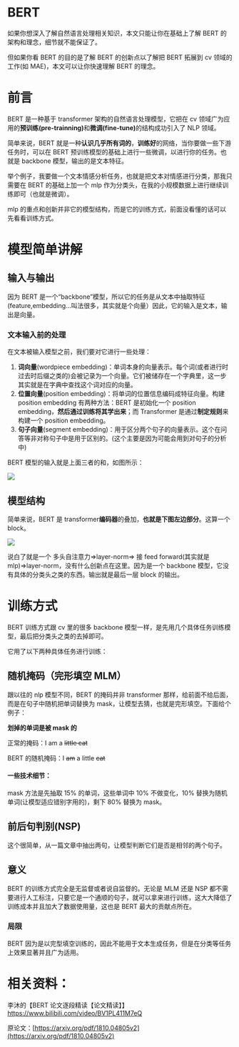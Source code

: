 # BERT

如果你想深入了解自然语言处理相关知识，本文只能让你在基础上了解 BERT 的架构和理念，细节就不能保证了。

但如果你看 BERT 的目的是了解 BERT 的创新点以了解把 BERT 拓展到 cv 领域的工作(如 MAE)，本文可以让你快速理解 BERT 的理念。

# 前言

BERT 是一种基于 transformer 架构的自然语言处理模型，它把在 cv 领域广为应用的<strong>预训练(pre-trainning)</strong>和<strong>微调(fine-tune)</strong>的结构成功引入了 NLP 领域。

简单来说，BERT 就是一种<strong>认识几乎所有词的</strong>，<strong>训练好</strong>的网络，当你要做一些下游任务时，可以在 BERT 预训练模型的基础上进行一些微调，以进行你的任务。也就是 backbone 模型，输出的是文本特征。

举个例子，我要做一个文本情感分析任务，也就是把文本对情感进行分类，那我只需要在 BERT 的基础上加一个 mlp 作为分类头，在我的小规模数据上进行继续训练即可（也就是微调）。

mlp 的重点和创新并非它的模型结构，而是它的训练方式，前面没看懂的话可以先看看训练方式。

# 模型简单讲解

## 输入与输出

因为 BERT 是一个“backbone”模型，所以它的任务是从文本中抽取特征(feature,embedding...叫法很多，其实就是个向量）因此，它的输入是文本，输出是向量。

### 文本输入前的处理

在文本被输入模型之前，我们要对它进行一些处理：

1. <strong>词向量</strong>(wordpiece embedding)：单词本身的向量表示。每个词(或者进行时过去时后缀之类的)会被记录为一个向量。它们被储存在一个字典里，这一步其实就是在字典中查找这个词对应的向量。
2. <strong>位置向量</strong>(position embedding)：将单词的位置信息编码成特征向量。构建 position embedding 有两种方法：BERT 是初始化一个 position embedding，<strong>然后通过训练将其学出来</strong>；而 Transformer 是通过<strong>制定规则</strong>来构建一个 position embedding。
3. <strong>句子向量</strong>(segment embedding)：用于区分两个句子的向量表示。这个在问答等非对称句子中是用于区别的。(这个主要是因为可能会用到对句子的分析中)

BERT 模型的输入就是上面三者的和，如图所示：

![](https://pic-hdu-cs-wiki-1307923872.cos.ap-shanghai.myqcloud.com/boxcngc1a7cWapQA9rSLXYqUvkf.png)

## 模型结构

简单来说，BERT 是 transformer<strong>编码器</strong>的叠加，<strong>也就是下图左边部分</strong>。这算一个 block。

![](https://pic-hdu-cs-wiki-1307923872.cos.ap-shanghai.myqcloud.com/boxcnPg8594YzCdnX6KZxpEYYod.png)

说白了就是一个 多头自注意力=>layer-norm=> 接 feed forward(其实就是 mlp)=>layer-norm，没有什么创新点在这里。因为是一个 backbone 模型，它没有具体的分类头之类的东西。输出就是最后一层 block 的输出。

# 训练方式

BERT 训练方式跟 cv 里的很多 backbone 模型一样，是先用几个具体任务训练模型，最后把分类头之类的去掉即可。

它用了以下两种具体任务进行训练：

## 随机掩码（完形填空 MLM）

跟以往的 nlp 模型不同，BERT 的掩码并非 transformer 那样，给前面不给后面，而是在句子中随机把单词替换为 mask，让模型去猜，也就是完形填空。下面给个例子：

<strong>划掉的单词是被 mask 的</strong>

正常的掩码：I am a <del>little cat</del>

BERT 的随机掩码：I <del>am</del> a little <del>cat</del>

#### 一些技术细节：

mask 方法是先抽取 15% 的单词，这些单词中 10% 不做变化，10% 替换为随机单词(让模型适应错别字用的)，剩下 80% 替换为 mask。

## 前后句判别(NSP)

这个很简单，从一篇文章中抽出两句，让模型判断它们是否是相邻的两个句子。

## 意义

BERT 的训练方式完全是无监督或者说自监督的。无论是 MLM 还是 NSP 都不需要进行人工标注，只要它是一个通顺的句子，就可以拿来进行训练，这大大降低了训练成本并且加大了数据使用量，这也是 BERT 最大的贡献点所在。

### 局限

BERT 因为是以完型填空训练的，因此不能用于文本生成任务，但是在分类等任务上效果显著并且广为适用。

# 相关资料：

李沐的【BERT 论文逐段精读【论文精读】】https://www.bilibili.com/video/BV1PL411M7eQ

<Bilibili bvid='BV1PL411M7eQ'/>

原论文：[https://arxiv.org/pdf/1810.04805v2](https://arxiv.org/pdf/1810.04805v2)
